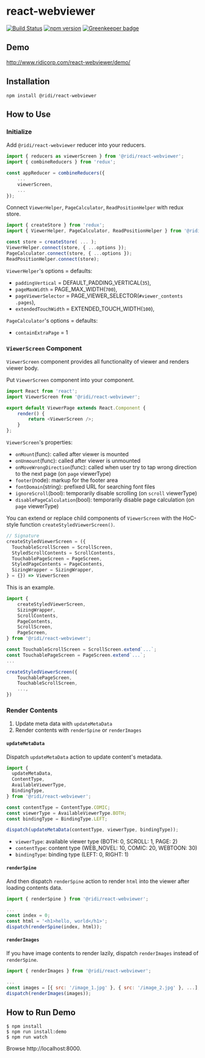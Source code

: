 # react-webviewer

[![Build Status](https://travis-ci.org/ridi/react-webviewer.svg?branch=master)](https://travis-ci.org/ridi/react-webviewer)
[![npm version](https://img.shields.io/npm/v/@ridi/react-webviewer.svg)](https://www.npmjs.com/package/@ridi/react-webviewer)
[![Greenkeeper badge](https://badges.greenkeeper.io/ridi/react-webviewer.svg)](https://greenkeeper.io/)

## Demo
http://www.ridicorp.com/react-webviewer/demo/

## Installation
```
npm install @ridi/react-webviewer
```

## How to Use

### Initialize

Add `@ridi/react-webviewer` reducer into your reducers.
```js
import { reducers as viewerScreen } from '@ridi/react-webviewer';
import { combineReducers } from 'redux';

const appReducer = combineReducers({
    ...
    viewerScreen,
    ...
});
```

Connect `ViewerHelper`, `PageCalculator`, `ReadPositionHelper` with redux store.
```js
import { createStore } from 'redux';
import { ViewerHelper, PageCalculator, ReadPositionHelper } from '@ridi/react-webviewer';

const store = createStore( ... );
ViewerHelper.connect(store, { ...options });
PageCalculator.connect(store, { ...options });
ReadPositionHelper.connect(store);
```

`ViewerHelper`'s options = defaults:
* `paddingVertical` = DEFAULT_PADDING_VERTICAL(`35`),
* `pageMaxWidth` = PAGE_MAX_WIDTH(`700`),
* `pageViewerSelector` = PAGE_VIEWER_SELECTOR(`#viewer_contents .pages`),
* `extendedTouchWidth` = EXTENDED_TOUCH_WIDTH(`100`),

`PageCalculator`'s options = defaults:
* `containExtraPage` = 1

### `ViewerScreen` Component

`ViewerScreen` component provides all functionality of viewer and renders viewer body.

Put `ViewerScreen` component into your component.
```js
import React from 'react';
import ViewerScreen from '@ridi/react-webviewer';

export default ViewerPage extends React.Component {
    render() {
        return <ViewerScreen />;
    }
};
```

`ViewerScreen`'s properties:

* `onMount`(func): called after viewer is mounted
* `onUnmount`(func): called after viewer is unmounted
* `onMoveWrongDirection`(func): called when user try to tap wrong direction to the next page (on `page` viewerType)
* `footer`(node): markup for the footer area
* `fontDomain`(string): prefixed URL for searching font files 
* `ignoreScroll`(bool): temporarily disable scrolling (on `scroll` viewerType)
* `disablePageCalculation`(bool): temporarily disable page calculation (on `page` viewerType)

You can extend or replace child components of `ViewerScreen` with the HoC-style function `createStyledViewerScreen()`.

```js
// Signature
createStyledViewerScreen = ({
  TouchableScrollScreen = ScrollScreen,
  StyledScrollContents = ScrollContents,
  TouchablePageScreen = PageScreen,
  StyledPageContents = PageContents,
  SizingWrapper = SizingWrapper,
} = {}) => ViewerScreen
```

This is an example.

```js
import {
    createStyledViewerScreen,
    SizingWrapper,
    ScrollContents,
    PageContents,
    ScrollScreen,
    PageScreen,
} from '@ridi/react-webviewer';

const TouchableScrollScreen = ScrollScreen.extend`...`;
const TouchablePageScreen = PageScreen.extend`...`;
...

createStyledViewerScreen({
    TouchablePageScreen,
    TouchableScrollScreen,
    ...,
})
```

### Render Contents

1. Update meta data with `updateMetaData`
2. Render contents with `renderSpine` or `renderImages`

#### `updateMetaData`

Dispatch `updateMetaData` action to update content's metadata.

```js
import {
  updateMetaData,
  ContentType,
  AvailableViewerType,
  BindingType,
} from '@ridi/react-webviewer';

const contentType = ContentType.COMIC;
const viewerType = AvailableViewerType.BOTH;
const bindingType = BindingType.LEFT;

dispatch(updateMetaData(contentType, viewerType, bindingType));
```

* `viewerType`: available viewer type (BOTH: 0, SCROLL: 1, PAGE: 2)
* `contentType`: content type (WEB_NOVEL: 10, COMIC: 20, WEBTOON: 30)
* `bindingType`: binding type (LEFT: 0, RIGHT: 1)

#### `renderSpine`

And then dispatch `renderSpine` action to render `html` into the viewer after loading contents data.
```js
import { renderSpine } from '@ridi/react-webviewer';

...
const index = 0;
const html = '<h1>hello, world</h1>';
dispatch(renderSpine(index, html));
```

#### `renderImages`

If you have image contents to render lazily, dispatch `renderImages` instead of `renderSpine`.
```js
import { renderImages } from '@ridi/react-webviewer';

...
const images = [{ src: '/image_1.jpg' }, { src: '/image_2.jpg' }, ...];
dispatch(renderImages(images));
```

## How to Run Demo

```
$ npm install
$ npm run install:demo
$ npm run watch
```
Browse http://localhost:8000.
